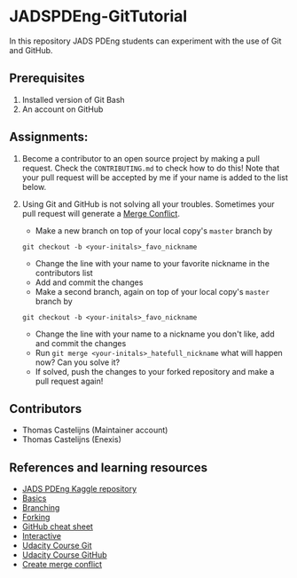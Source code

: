 # JADSPDEng-GitTutorial
In this repository JADS PDEng students can experiment with the use of Git and GitHub.

## Prerequisites
1. Installed version of Git Bash
2. An account on GitHub

## Assignments: 
1. Become a contributor to an open source project by making a pull request. Check the `CONTRIBUTING.md` to check how to do this! Note that your pull request will be accepted by me if your name is added to the list below.
2. Using Git and GitHub is not solving all your troubles. Sometimes your pull request will generate a [Merge Conflict](https://help.github.com/en/github/collaborating-with-issues-and-pull-requests/about-merge-conflicts). 
	- Make a new branch on top of your local copy's `master` branch by 
	
	`git checkout -b <your-initals>_favo_nickname`
	
	- Change the line with your name to your favorite nickname in the contributors list
	- Add and commit the changes
	- Make a second branch, again on top of your local copy's `master` branch by 
	
	`git checkout -b <your-initals>_favo_nickname`
	
	- Change the line with your name to a nickname you don't like, add and commit the changes
	- Run `git merge <your-initals>_hatefull_nickname` what will happen now? Can you solve it?
	- If solved, push the changes to your forked repository and make a pull request again!

## Contributors
- Thomas Castelijns (Maintainer account)
- Thomas Castelijns (Enexis)

## References and learning resources
- [JADS PDEng Kaggle repository](https://github.com/MLblog/jads_kaggle)
- [Basics](https://guides.github.com/activities/hello-world/)
- [Branching](https://guides.github.com/introduction/flow/)
- [Forking](https://guides.github.com/activities/forking/)
- [GitHub cheat sheet](https://github.github.com/training-kit/downloads/github-git-cheat-sheet.pdf)
- [Interactive](https://learngitbranching.js.org/)
- [Udacity Course Git](https://classroom.udacity.com/courses/ud123)
- [Udacity Course GitHub](https://classroom.udacity.com/courses/ud456)
- [Create merge conflict](https://jonathanmh.com/how-to-create-a-git-merge-conflict/)

